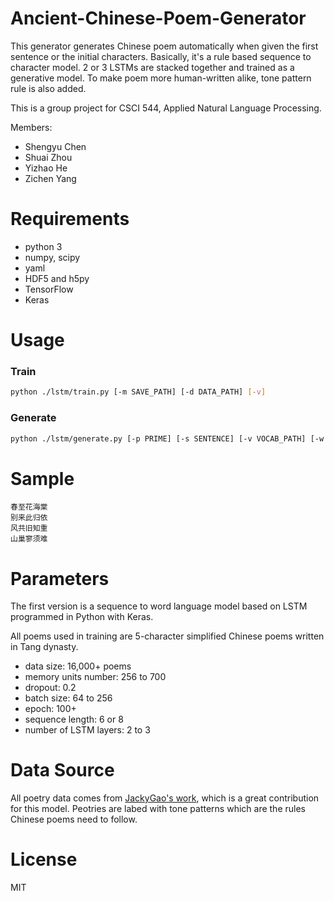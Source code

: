 # Ancient-Chinese-Poem-Generator
This generator generates Chinese poem automatically when given the first sentence or the initial characters. Basically, it's a rule based sequence to character model.
2 or 3 LSTMs are stacked together and trained as a generative model. To make poem more human-written alike, tone pattern rule is also added.

This is a group project for CSCI 544, Applied Natural Language Processing.

Members:
- Shengyu Chen
- Shuai Zhou
- Yizhao He
- Zichen Yang

# Requirements

- python 3
- numpy, scipy
- yaml
- HDF5 and h5py
- TensorFlow
- Keras

# Usage

### Train
```sh
python ./lstm/train.py [-m SAVE_PATH] [-d DATA_PATH] [-v]
```

### Generate
```sh
python ./lstm/generate.py [-p PRIME] [-s SENTENCE] [-v VOCAB_PATH] [-w MODEL_WEIGHTS_PATH] [-m MODEL_STRUCT_PATH]
```

# Sample

	春至花海棠
	别来此归依
	风共旧知重
	山巢寥须难

# Parameters
The first version is a sequence to word language model based on LSTM programmed in Python with Keras.

All poems used in training are 5-character simplified Chinese poems written in Tang dynasty. 
- data size: 16,000+ poems
- memory units number: 256 to 700
- dropout: 0.2
- batch size: 64 to 256
- epoch: 100+
- sequence length: 6 or 8
- number of LSTM layers: 2 to 3

# Data Source
All poetry data comes from [JackyGao's work](https://github.com/jackeyGao/chinese-poetry), which is a great contribution for this model. Peotries are labed with tone patterns which are the rules Chinese poems need to follow. 

# License
MIT